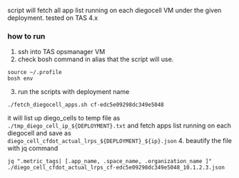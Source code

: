
script will fetch all app list running on each diegocell VM under the given deployment.
tested on TAS 4.x

### how to run
1. ssh into TAS opsmanager VM
2. check bosh command in alias that the script will use.
```
source ~/.profile
bosh env
```
3. run the scripts with deployment name
```
./fetch_diegocell_apps.sh cf-edc5e09298dc349e5048
```
it will list up diego_cells to temp file as `./tmp_diego_cell_ip_${DEPLOYMENT}.txt` and fetch apps list running on each diegocell and save as `diego_cell_cfdot_actual_lrps_${DEPLOYMENT}_${ip}.json`
4. beautify the file with jq command
```
jq ".metric_tags| [.app_name, .space_name, .organization_name ]" ./diego_cell_cfdot_actual_lrps_cf-edc5e09298dc349e5048_10.1.2.3.json
```
